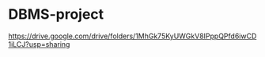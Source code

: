 # DBMS-project

https://drive.google.com/drive/folders/1MhGk75KyUWGkV8IPppQPfd6iwCD1iLCJ?usp=sharing
